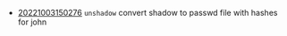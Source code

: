 - [20221003150276](/zet/20221003150276/README.md) `unshadow` convert shadow to passwd file with hashes for john
